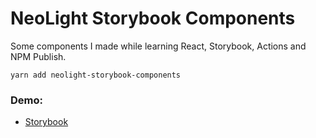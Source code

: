 # NeoLight Storybook Components

Some components I made while learning React, Storybook, Actions and NPM Publish.

```
yarn add neolight-storybook-components
```

### Demo:

- [Storybook](https://github.com/NeoLight1010/react-pro-storybook)
